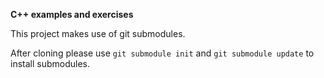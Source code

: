 **C++ examples and exercises**

This project makes use of git submodules.

After cloning please use ```git submodule init``` and ```git submodule update```
to install submodules.
